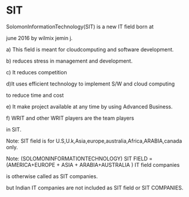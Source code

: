 
SIT
===

SolomonInformationTechnology(SIT)   is  a new  IT field  born   at

june 2016  by  wilmix  jemin j.

a) This  field is  meant for  cloudcomputing  and software development. 

b) reduces  stress  in   management  and  development.

c) It  reduces  competition

d)It uses  efficient  technology to implement  S/W and  cloud computing 

to  reduce time and  cost

e)  It  make  project  available  at any  time   by using Advanced  Business.


f)  WRIT   and  other WRIT players  are the  team   players


in SIT.
  
  
Note:  SIT  field  is  for  U.S,U.k,Asia,europe,australia,Africa,ARABIA,canada only.

Note: (SOLOMONINFORMATIONTECHNOLOGY) SIT FIELD  = (AMERICA+EUROPE + ASIA  + ARABIA+AUSTRALIA  ) IT field companies

is  otherwise  called  as SIT companies.

but  Indian  IT  companies  are   not  included  as  SIT  field  or SIT COMPANIES.
